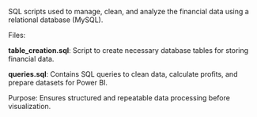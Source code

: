 SQL scripts used to manage, clean, and analyze the financial data using a relational database (MySQL).

Files:

**table_creation.sql**: Script to create necessary database tables for storing financial data.

**queries.sql**: Contains SQL queries to clean data, calculate profits, and prepare datasets for Power BI.

Purpose:
Ensures structured and repeatable data processing before visualization.


